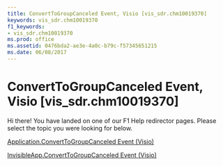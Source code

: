 ```yaml
---
title: ConvertToGroupCanceled Event, Visio [vis_sdr.chm10019370]
keywords: vis_sdr.chm10019370
f1_keywords:
- vis_sdr.chm10019370
ms.prod: office
ms.assetid: 0476bda2-ae3e-4a0c-b79c-f57345651215
ms.date: 06/08/2017
---
```



# ConvertToGroupCanceled Event, Visio [vis_sdr.chm10019370]

Hi there! You have landed on one of our F1 Help redirector pages. Please select the topic you were looking for below.

[Application.ConvertToGroupCanceled Event (Visio)](http://msdn.microsoft.com/library/0cc49837-c819-774c-c69b-45ae86b7fa0d%28Office.15%29.aspx)

[InvisibleApp.ConvertToGroupCanceled Event (Visio)](http://msdn.microsoft.com/library/28a6f088-2ee5-fba3-6d63-b02b2ab36085%28Office.15%29.aspx)


